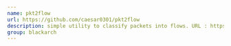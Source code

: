 ```yaml
---
name: pkt2flow
url: https://github.com/caesar0301/pkt2flow
description: simple utility to classify packets into flows. URL : https://github.com/caesar0301/pkt2flow Groups : blackarch blackarch-networking
group: blackarch
---
```

